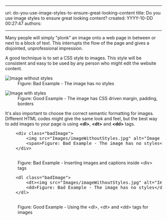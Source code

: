 

---
uri: do-you-use-image-styles-to-ensure-great-looking-content
title: Do you use image styles to ensure great looking content?
created: YYYY-10-DD 00:27:47
authors:

---




<span class='intro'> <p>Many people will simply &quot;plonk&quot; an image onto a web page in between or next to a block of text. This interrupts the flow of the page and gives a disjointed, unprofessional impression.</p><p>A good technique is to set a CSS style to images. This style will be consistent and easy to be used by any person who might edit the website content.</p> </span>

<dl class="badImage"><dt>
      <img src="/PublishingImages/imageWithoutStyles.jpg" alt="Image without styles" />
   </dt><dd>Figure&#58; Bad Example - The image has no styles</dd></dl><dl class="goodImage"><dt>
      <img src="/PublishingImages/imageWithStyles.jpg" alt="Image with styles" />
   </dt><dd>Figure&#58; Good Example - The image has CSS driven margin, padding, borders</dd></dl><p>It's also important to choose the correct semantic formatting for images. Different HTML codes might give the same look and feel, but the best way to add images to your page is using 
   <strong>&lt;dl&gt;</strong>, 
   <strong>&lt;dt&gt;</strong> and 
   <strong>&lt;dd&gt;</strong> tags.</p><dl class="badCode"><dt><pre>    &lt;div class=&quot;badImage&quot;&gt;
        &lt;img src=&quot;Images/imageWithoutStyles.jpg&quot; alt=&quot;Image without styles&quot; /&gt;
        &lt;span&gt;Figure&#58; Bad Example - The image has no styles&lt;/span&gt;
    &lt;/div&gt;   
                    </pre></dt><dd>Figure&#58; Bad Example - Inserting images and captions inside &lt;div&gt; tags</dd></dl><dl class="goodCode"><dt><pre>    &lt;dl class=&quot;badImage&quot;&gt;
        &lt;dt&gt;&lt;img src=&quot;Images/imageWithoutStyles.jpg&quot; alt=&quot;Image without styles&quot; /&gt;&lt;/dt&gt;
        &lt;dd&gt;Figure&#58; Bad Example - The image has no styles&lt;/dd&gt;
    &lt;/dl&gt;   
                    </pre></dt><dd>Figure&#58; Good Example - Using the &lt;dl&gt;, &lt;dt&gt; and &lt;dd&gt; tags for images</dd></dl>​


